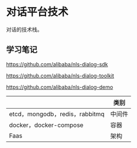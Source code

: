 # 对话平台技术

对话的技术栈。

## 学习笔记

https://github.com/alibaba/nls-dialog-sdk

https://github.com/alibaba/nls-dialog-toolkit

https://github.com/alibaba/nls-dialog-demo

|                                | 类别   |
| ------------------------------ | ------ |
| etcd，mongodb，redis，rabbitmq | 中间件 |
| docker，docker-compose         | 容器   |
| Faas                           | 架构   |

